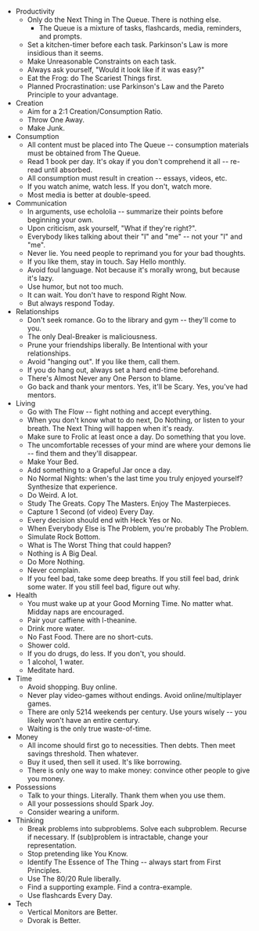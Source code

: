<!-- TODO: Create linked essays for all/most of these points. -->

<!--
https://news.ycombinator.com/item?id=25518730
-->

- Productivity
  - Only do the Next Thing in The Queue. There is nothing else.
    - The Queue is a mixture of tasks, flashcards, media, reminders, and prompts.
  - Set a kitchen-timer before each task. Parkinson's Law is more insidious than it seems.
  - Make Unreasonable Constraints on each task.
  - Always ask yourself, "Would it look like if it was easy?"
  - Eat the Frog: do The Scariest Things first.
  - Planned Procrastination: use Parkinson's Law and the Pareto Principle to your advantage.
- Creation
  - Aim for a 2:1 Creation/Consumption Ratio.
  - Throw One Away.
  - Make Junk.
- Consumption
  - All content must be placed into The Queue -- consumption materials must be obtained from The Queue.
  - Read 1 book per day. It's okay if you don't comprehend it all -- re-read until absorbed.
  - All consumption must result in creation -- essays, videos, etc.
  - If you watch anime, watch less. If you don't, watch more.
  - Most media is better at double-speed.
- Communication
  - In arguments, use echololia -- summarize their points before beginning your own.
  - Upon criticism, ask yourself, "What if they're right?".
  - Everybody likes talking about their "I" and "me" -- not your "I" and "me".
  - Never lie. You need people to reprimand you for your bad thoughts.
  - If you like them, stay in touch. Say Hello monthly.
  - Avoid foul language. Not because it's morally wrong, but because it's lazy.
  - Use humor, but not too much.
  - It can wait. You don't have to respond Right Now.
  - But always respond Today.
- Relationships
  - Don't seek romance. Go to the library and gym -- they'll come to you.
  - The only Deal-Breaker is maliciousness.
  - Prune your friendships liberally. Be Intentional with your relationships.
  - Avoid "hanging out". If you like them, call them.
  - If you do hang out, always set a hard end-time beforehand.
  - There's Almost Never any One Person to blame.
  - Go back and thank your mentors. Yes, it'll be Scary. Yes, you've had mentors.
- Living
  - Go with The Flow -- fight nothing and accept everything.
  - When you don't know what to do next, Do Nothing, or listen to your breath. The Next Thing will happen when it's ready.
  - Make sure to Frolic at least once a day. Do something that you love.
  - The uncomfortable recesses of your mind are where your demons lie -- find them and they'll disappear.
  - Make Your Bed.
  - Add something to a Grapeful Jar once a day.
  - No Normal Nights: when's the last time you truly enjoyed yourself? Synthesize that experience.
  - Do Weird. A lot.
  - Study The Greats. Copy The Masters. Enjoy The Masterpieces.
  - Capture 1 Second (of video) Every Day.
  - Every decision should end with Heck Yes or No.
  - When Everybody Else is The Problem, you're probably The Problem.
  - Simulate Rock Bottom.
  - What is The Worst Thing that could happen?
  - Nothing is A Big Deal.
  - Do More Nothing.
  - Never complain.
  - If you feel bad, take some deep breaths. If you still feel bad, drink some water. If you still feel bad, figure out why.
- Health
  - You must wake up at your Good Morning Time. No matter what. Midday naps are encouraged.
  - Pair your caffiene with l-theanine.
  - Drink more water.
  - No Fast Food. There are no short-cuts.
  - Shower cold.
  - If you do drugs, do less. If you don't, you should.
  - 1 alcohol, 1 water.
  - Meditate hard.
- Time
  - Avoid shopping. Buy online.
  - Never play video-games without endings. Avoid online/multiplayer games.
  - There are only 5214 weekends per century. Use yours wisely -- you likely won't have an entire century.
  - Waiting is the only true waste-of-time.
- Money
  - All income should first go to necessities. Then debts. Then meet savings threshold. Then whatever.
  - Buy it used, then sell it used. It's like borrowing.
  - There is only one way to make money: convince other people to give you money.
- Possessions
  - Talk to your things. Literally. Thank them when you use them.
  - All your possessions should Spark Joy.
  - Consider wearing a uniform.
- Thinking
  - Break problems into subproblems. Solve each subproblem. Recurse if necessary. If (sub)problem is intractable, change your representation.
  - Stop pretending like You Know.
  - Identify The Essence of The Thing -- always start from First Principles.
  - Use The 80/20 Rule liberally.
  - Find a supporting example. Find a contra-example.
  - Use flashcards Every Day.
- Tech
  - Vertical Monitors are Better.
  - Dvorak is Better.
